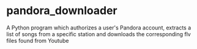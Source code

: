 pandora_downloader
==================

A Python program which authorizes a user's Pandora account, extracts a list of songs from a specific station and downloads the corresponding flv files found from Youtube